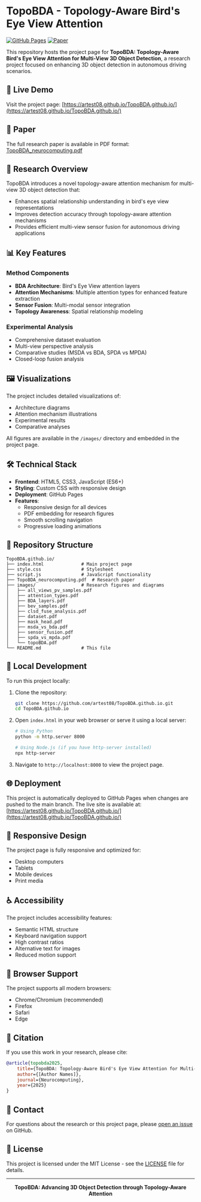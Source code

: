 # TopoBDA - Topology-Aware Bird's Eye View Attention

[![GitHub Pages](https://img.shields.io/badge/GitHub-Pages-blue?style=flat-square&logo=github)](https://artest08.github.io/TopoBDA.github.io/)
[![Paper](https://img.shields.io/badge/Paper-PDF-red?style=flat-square&logo=adobe-acrobat-reader)](./TopoBDA_neurocomputing.pdf)

This repository hosts the project page for **TopoBDA: Topology-Aware Bird's Eye View Attention for Multi-View 3D Object Detection**, a research project focused on enhancing 3D object detection in autonomous driving scenarios.

## 🚀 Live Demo

Visit the project page: [https://artest08.github.io/TopoBDA.github.io/](https://artest08.github.io/TopoBDA.github.io/)

## 📄 Paper

The full research paper is available in PDF format: [TopoBDA_neurocomputing.pdf](./TopoBDA_neurocomputing.pdf)

## 🔬 Research Overview

TopoBDA introduces a novel topology-aware attention mechanism for multi-view 3D object detection that:

- Enhances spatial relationship understanding in bird's eye view representations
- Improves detection accuracy through topology-aware attention mechanisms
- Provides efficient multi-view sensor fusion for autonomous driving applications

## 📊 Key Features

### Method Components
- **BDA Architecture**: Bird's Eye View attention layers
- **Attention Mechanisms**: Multiple attention types for enhanced feature extraction
- **Sensor Fusion**: Multi-modal sensor integration
- **Topology Awareness**: Spatial relationship modeling

### Experimental Analysis
- Comprehensive dataset evaluation
- Multi-view perspective analysis
- Comparative studies (MSDA vs BDA, SPDA vs MPDA)
- Closed-loop fusion analysis

## 🖼️ Visualizations

The project includes detailed visualizations of:
- Architecture diagrams
- Attention mechanism illustrations
- Experimental results
- Comparative analyses

All figures are available in the `/images/` directory and embedded in the project page.

## 🛠️ Technical Stack

- **Frontend**: HTML5, CSS3, JavaScript (ES6+)
- **Styling**: Custom CSS with responsive design
- **Deployment**: GitHub Pages
- **Features**: 
  - Responsive design for all devices
  - PDF embedding for research figures
  - Smooth scrolling navigation
  - Progressive loading animations

## 📁 Repository Structure

```
TopoBDA.github.io/
├── index.html              # Main project page
├── style.css               # Stylesheet
├── script.js               # JavaScript functionality
├── TopoBDA_neurocomputing.pdf  # Research paper
├── images/                 # Research figures and diagrams
│   ├── all_views_pv_samples.pdf
│   ├── attention_types.pdf
│   ├── BDA_layers.pdf
│   ├── bev_samples.pdf
│   ├── clsd_fuse_analysis.pdf
│   ├── dataset.pdf
│   ├── mask_head.pdf
│   ├── msda_vs_bda.pdf
│   ├── sensor_fusion.pdf
│   ├── spda_vs_mpda.pdf
│   └── topoBDA.pdf
└── README.md               # This file
```

## 🚀 Local Development

To run this project locally:

1. Clone the repository:
   ```bash
   git clone https://github.com/artest08/TopoBDA.github.io.git
   cd TopoBDA.github.io
   ```

2. Open `index.html` in your web browser or serve it using a local server:
   ```bash
   # Using Python
   python -m http.server 8000
   
   # Using Node.js (if you have http-server installed)
   npx http-server
   ```

3. Navigate to `http://localhost:8000` to view the project page.

## 🌐 Deployment

This project is automatically deployed to GitHub Pages when changes are pushed to the main branch. The live site is available at: [https://artest08.github.io/TopoBDA.github.io/](https://artest08.github.io/TopoBDA.github.io/)

## 📱 Responsive Design

The project page is fully responsive and optimized for:
- Desktop computers
- Tablets
- Mobile devices
- Print media

## ♿ Accessibility

The project includes accessibility features:
- Semantic HTML structure
- Keyboard navigation support
- High contrast ratios
- Alternative text for images
- Reduced motion support

## 🔧 Browser Support

The project supports all modern browsers:
- Chrome/Chromium (recommended)
- Firefox
- Safari
- Edge

## 📝 Citation

If you use this work in your research, please cite:

```bibtex
@article{topobda2025,
    title={TopoBDA: Topology-Aware Bird's Eye View Attention for Multi-View 3D Object Detection},
    author={[Author Names]},
    journal={Neurocomputing},
    year={2025}
}
```

## 📧 Contact

For questions about the research or this project page, please [open an issue](https://github.com/artest08/TopoBDA.github.io/issues) on GitHub.

## 📄 License

This project is licensed under the MIT License - see the [LICENSE](LICENSE) file for details.

---

<p align="center">
  <strong>TopoBDA: Advancing 3D Object Detection through Topology-Aware Attention</strong>
</p>

